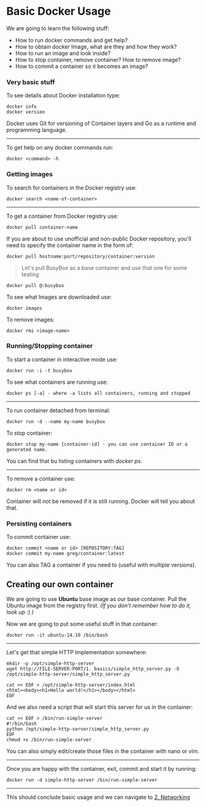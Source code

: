 Basic Docker Usage
===================

We are going to learn the following stuff:

* How to run docker commands and get help?
* How to obtain docker Image, what are they and how they work?
* How to run an image and look inside?
* How to stop container, remove container? How to remove image?
* How to commit a container so it becomes an image?

### Very basic stuff

To see details about Docker installation type:

	docker info
	docker version


Docker uses Git for versioning of Container layers and Go as a runtime and programming language.

--------

To get help on any docker commands run:

	docker <command> -h

### Getting images

To search for containers in the Docker registry use:

	docker search <name-of-container>

--------

To get a container from Docker registry use:

	docker pull container-name


If you are about to use unofficial and non-public Docker repository, you'll need to specify the container name in the form of:

	docker pull hostname:port/repository/container:version


> Let's pull BusyBox as a base container and use that one for some testing


	docker pull @:busybox


To see what Images are downloaded use:

	docker images


To remove images:
	

	docker rmi <image-name>


### Running/Stopping container

To start a container in interactive mode use:

	docker run -i -t busybox

To see what containers are running use:

	docker ps [-a] - where -a lists all containers, running and stopped

--------
To run container detached from terminal:

	docker run -d --name my-name busybox

To stop container:

	docker stop my-name [container-id] - you can use container ID or a generated name. 

You can find that bu listing containers with *docker ps*.

--------

To remove a container use:

	docker rm <name or id>

Container will not be removed if it is still running. Docker will tell you about that.

### Persisting containers

To commit container use:

	docker commit <name or id> [REPOSITORY:TAG]
	docker commit my-name greg/container:latest

You can also TAG a container if you need to (useful with multiple versions).


## Creating our own container

We are going to use **Ubuntu** base image as our base container.
Pull the Ubuntu image from the registry first. *(If you don't remember how to do it, look up :) )*

Now we are going to put some useful stuff in that container:

	docker run -it ubuntu:14.10 /bin/bash

----------

Let's get that simple HTTP Implementation somewhere:

    mkdir -p /opt/simple-http-server
    wget http://FILE-SERVER:PORT/1. basics/simple_http_server.py -O /opt/simple-http-server/simple_http_server.py
	
	cat << EOF > /opt/simple-http-server/index.html
	<html><body><h1>Hello world!</h1></body></html>
	EOF
	
And we also need a script that will start this server for us in the container:

	cat << EOF > /bin/run-simple-server
	#!/bin/bash
	python /opt/simple-http-server/simple_http_server.py
	EOF
	chmod +x /bin/run-simple-server

You can also simply edit/create those files in the container with nano or vim.


----------

Once you are happy with the container, exit, commit and start it by running:

	docker run -d simple-http-server /bin/run-simple-server


----------
This should conclude basic usage and we can navigate to [2. Networking](../2.%20networking/)

